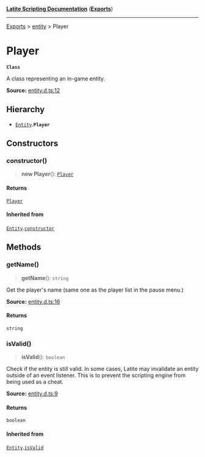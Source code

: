 [**Latite Scripting Documentation**](../../README.md) ([**Exports**](../../exports.md))

---

[Exports](../../exports.md) > [entity](../index.md) > Player

# Player

**`Class`**

A class representing an in-game entity.

**Source:** [entity.d.ts:12](https://github.com/LatiteScripting/latitescripting.github.io/blob/0268f00/definitions/entity.d.ts#L12)

## Hierarchy

- [`Entity`](class.Entity.md).**`Player`**

## Constructors

### constructor()

> **new Player**(): [`Player`](class.Player.md)

#### Returns

[`Player`](class.Player.md)

#### Inherited from

[`Entity`](class.Entity.md).[`constructor`](class.Entity.md#constructor)

## Methods

### getName()

> **getName**(): `string`

Get the player's name (same one as the player list in the pause menu.)

**Source:** [entity.d.ts:16](https://github.com/LatiteScripting/latitescripting.github.io/blob/0268f00/definitions/entity.d.ts#L16)

#### Returns

`string`

### isValid()

> **isValid**(): `boolean`

Check if the entity is still valid. In some cases, Latite may invalidate an entity outside of an
event listener. This is to prevent the scripting engine from being used as a cheat.

**Source:** [entity.d.ts:9](https://github.com/LatiteScripting/latitescripting.github.io/blob/0268f00/definitions/entity.d.ts#L9)

#### Returns

`boolean`

#### Inherited from

[`Entity`](class.Entity.md).[`isValid`](class.Entity.md#isvalid)
